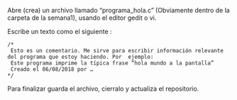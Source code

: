 Abre (crea) un archivo llamado “programa_hola.c” (Obviamente dentro de la carpeta de la semana1), usando el editor gedit o vi.


Escribe un texto como el siguiente  : 

    /*
     Esto es un comentario. Me sirve para escribir información relevante del programa que estoy haciendo. Por  ejemplo:
     Este programa imprime la típica frase “hola mundo a la pantalla”
     Creado el 06/08/2018 por …
    */


 Para finalizar guarda el archivo, cierralo y actualiza el repositorio. 
